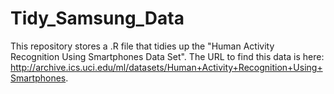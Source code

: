 # Tidy_Samsung_Data
This repository stores a .R file that tidies up the "Human Activity Recognition Using Smartphones Data Set". The URL to find this data is here: http://archive.ics.uci.edu/ml/datasets/Human+Activity+Recognition+Using+Smartphones.
